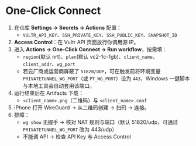 # One-Click Connect

1. 在仓库 **Settings → Secrets → Actions** 配置：
   - `VULTR_API_KEY`、`SSH_PRIVATE_KEY`、`SSH_PUBLIC_KEY`、`SNAPSHOT_ID`
2. **Access Control**：在 Vultr API 页面放行你调用源 IP。
3. 进入 **Actions → One-Click Connect → Run workflow**，按需填：
   - `region`(默认 nrt)、`plan`(默认 vc2-1c-1gb)、`client_name`、`client_addr`、`wg_port`
   - 若云厂商或运营商屏蔽了 `51820/UDP`，可在触发前将环境变量 `PRIVATETUNNEL_WG_PORT`（或 `PT_WG_PORT`）设为 `443`，Windows 一键脚本与本地工具会自动套用该端口。
4. 运行结束后在 Artifacts 下载：
   - `<client_name>.png`（二维码）与 `<client_name>.conf`
5. iPhone 打开 WireGuard → 从二维码创建 → 扫码 → 连接。
6. 排障：
   - `wg show` 无握手 → 核对 NAT 规则与端口（默认 51820/udp，可通过 `PRIVATETUNNEL_WG_PORT` 改为 443/udp）
   - 不能调 API → 检查 API Key 与 Access Control

